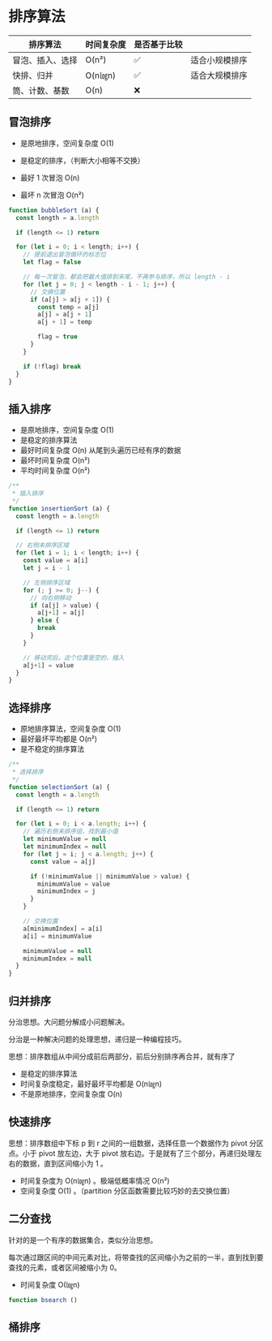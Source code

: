 # 排序算法



| 排序算法         | 时间复杂度 | 是否基于比较 |                |
| ---------------- | ---------- | ------------ | -------------- |
| 冒泡、插入、选择 | O(n²)      | ✅            | 适合小规模排序 |
| 快排、归并       | O(n㏒n)    | ✅            | 适合大规模排序 |
| 筒、计数、基数   | O(n)       | ❌            |                |



## 冒泡排序

- 是原地排序，空间复杂度 O(1)

- 是稳定的排序，（判断大小相等不交换）

- 最好 1 次冒泡 O(n)

- 最坏 n 次冒泡 O(n²)



```js
function bubbleSort (a) {
  const length = a.length

  if (length <= 1) return

  for (let i = 0; i < length; i++) {
    // 提前退出冒泡循环的标志位
    let flag = false

    // 每一次冒泡，都会把最大值排到末尾，不再参与排序，所以 length - i
    for (let j = 0; j < length - i - 1; j++) {
      // 交换位置
      if (a[j] > a[j + 1]) {
        const temp = a[j]
        a[j] = a[j + 1]
        a[j + 1] = temp

        flag = true
      }
    }

    if (!flag) break
  }
}
```



## 插入排序

- 是原地排序，空间复杂度 O(1)
- 是稳定的排序算法
- 最好时间复杂度 O(n) 从尾到头遍历已经有序的数据
- 最坏时间复杂度 O(n²) 
- 平均时间复杂度 O(n²)



```js
/**
 * 插入排序
 */
function insertionSort (a) {
  const length = a.length

  if (length <= 1) return

  // 右侧未排序区域
  for (let i = 1; i < length; i++) {
    const value = a[i]
    let j = i - 1

    // 左侧排序区域
    for (; j >= 0; j--) {
      // 向右侧移动
      if (a[j] > value) {
        a[j+1] = a[j]
      } else {
        break
      }
    }

    // 移动完后，这个位置是空的，插入
    a[j+1] = value
  }
}
```



## 选择排序

- 原地排序算法，空间复杂度 O(1)
- 最好最坏平均都是 O(n²)
- 是不稳定的排序算法



```js
/**
 * 选择排序
 */
function selectionSort (a) {
  const length = a.length

  if (length <= 1) return

  for (let i = 0; i < a.length; i++) {
    // 遍历右侧未排序组，找到最小值
    let minimumValue = null
    let minimumIndex = null
    for (let j = i; j < a.length; j++) {
      const value = a[j]

      if (!minimumValue || minimumValue > value) {
        minimumValue = value
        minimumIndex = j
      }
    }

    // 交换位置
    a[minimumIndex] = a[i]
    a[i] = minimumValue

    minimumValue = null
    minimumIndex = null
  }
}
```



## 归并排序

分治思想。大问题分解成小问题解决。

分治是一种解决问题的处理思想，递归是一种编程技巧。



思想：排序数组从中间分成前后两部分，前后分别排序再合并，就有序了



- 是稳定的排序算法
- 时间复杂度稳定，最好最坏平均都是 O(n㏒n)
- 不是原地排序，空间复杂度 O(n)



## 快速排序

思想：排序数组中下标 p 到 r 之间的一组数据，选择任意一个数据作为 pivot 分区点。小于 pivot 放左边，大于 pivot 放右边。于是就有了三个部分，再递归处理左右的数据，直到区间缩小为 1 。



- 时间复杂度为 O(n㏒n) 。极端低概率情况 O(n²)
- 空间复杂度 O(1) 。（partition 分区函数需要比较巧妙的去交换位置）



## 二分查找

针对的是一个有序的数据集合，类似分治思想。

每次通过跟区间的中间元素对比，将带查找的区间缩小为之前的一半，直到找到要查找的元素，或者区间被缩小为 0。

- 时间复杂度 O(㏒n)



```javascript
function bsearch ()
```









## 桶排序





